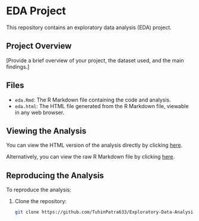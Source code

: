 # EDA Project

This repository contains an exploratory data analysis (EDA) project.

## Project Overview

[Provide a brief overview of your project, the dataset used, and the main findings.]

## Files

- `eda.Rmd`: The R Markdown file containing the code and analysis.
- `eda.html`: The HTML file generated from the R Markdown file, viewable in any web browser.

## Viewing the Analysis

You can view the HTML version of the analysis directly by clicking [here](https://htmlpreview.github.io/?https://github.com/TuhinPatra633/Exploratory-Data-Analysis/blob/main/Edafinal.html).

Alternatively, you can view the raw R Markdown file by clicking [here](https://github.com/TuhinPatra633/Exploratory-Data-Analysis/blob/main/Edafinal.Rmd).

## Reproducing the Analysis

To reproduce the analysis:

1. Clone the repository:
   ```bash
   git clone https://github.com/TuhinPatra633/Exploratory-Data-Analysis.git
